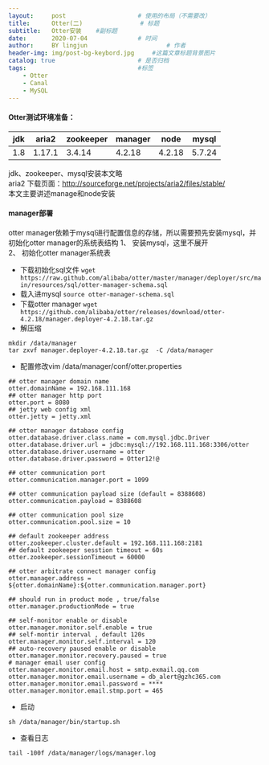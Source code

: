 ```yaml
---
layout:     post   				    # 使用的布局（不需要改）
title:      Otter(二) 				# 标题 
subtitle:   Otter安装    #副标题
date:       2020-07-04 				# 时间
author:     BY lingjun						# 作者
header-img: img/post-bg-keybord.jpg 	#这篇文章标题背景图片
catalog: true 						# 是否归档
tags:								#标签
    - Otter
    - Canal
    - MySQL
---
```


#### Otter测试环境准备：
|jdk|aria2|zookeeper|manager|node|mysql|
|--|--|--|--|--|--|
|1.8|1.17.1|3.4.14|4.2.18|4.2.18|5.7.24|

jdk、zookeeper、mysql安装本文略<br />
aria2 下载页面：<http://sourceforge.net/projects/aria2/files/stable/> <br />
本文主要讲述manage和node安装

#### manager部署
otter manager依赖于mysql进行配置信息的存储，所以需要预先安装mysql，并初始化otter manager的系统表结构
1、 安装mysql，这里不展开<br />
2、 初始化otter manager系统表
- 下载初始化sql文件
```wget https://raw.github.com/alibaba/otter/master/manager/deployer/src/main/resources/sql/otter-manager-schema.sql```
- 载入进mysql
```source otter-manager-schema.sql```
- 下载otter manager
```wget https://github.com/alibaba/otter/releases/download/otter-4.2.18/manager.deployer-4.2.18.tar.gz```
- 解压缩
```
mkdir /data/manager
tar zxvf manager.deployer-4.2.18.tar.gz  -C /data/manager
```
- 配置修改vim /data/manager/conf/otter.properties
```
## otter manager domain name
otter.domainName = 192.168.111.168
## otter manager http port
otter.port = 8080
## jetty web config xml
otter.jetty = jetty.xml
 
## otter manager database config
otter.database.driver.class.name = com.mysql.jdbc.Driver
otter.database.driver.url = jdbc:mysql://192.168.111.168:3306/otter
otter.database.driver.username = otter
otter.database.driver.password = Otter12!@
 
## otter communication port
otter.communication.manager.port = 1099
 
## otter communication payload size (default = 8388608)
otter.communication.payload = 8388608
 
## otter communication pool size
otter.communication.pool.size = 10
 
## default zookeeper address
otter.zookeeper.cluster.default = 192.168.111.168:2181
## default zookeeper sesstion timeout = 60s
otter.zookeeper.sessionTimeout = 60000
 
## otter arbitrate connect manager config
otter.manager.address = ${otter.domainName}:${otter.communication.manager.port}
 
## should run in product mode , true/false
otter.manager.productionMode = true
 
## self-monitor enable or disable
otter.manager.monitor.self.enable = true
## self-montir interval , default 120s
otter.manager.monitor.self.interval = 120
## auto-recovery paused enable or disable
otter.manager.monitor.recovery.paused = true
# manager email user config
otter.manager.monitor.email.host = smtp.exmail.qq.com
otter.manager.monitor.email.username = db_alert@gzhc365.com
otter.manager.monitor.email.password = ****
otter.manager.monitor.email.stmp.port = 465
```
- 启动
``` 
sh /data/manager/bin/startup.sh
```
- 查看日志
```
tail -100f /data/manager/logs/manager.log
```
